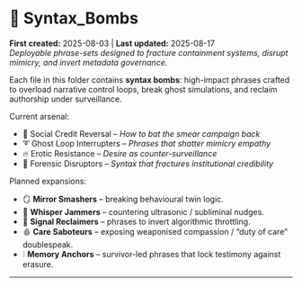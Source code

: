 # 📁 Syntax_Bombs  
**First created:** 2025-08-03 | **Last updated:** 2025-08-17  
*Deployable phrase-sets designed to fracture containment systems, disrupt mimicry, and invert metadata governance.*  

Each file in this folder contains **syntax bombs**: high-impact phrases crafted to overload narrative control loops, break ghost simulations, and reclaim authorship under surveillance.  

Current arsenal:  
- 🍊 Social Credit Reversal – *How to bat the smear campaign back*  
- ➰ Ghost Loop Interrupters – *Phrases that shatter mimicry empathy*  
- 🔥 Erotic Resistance – *Desire as counter-surveillance*  
- 🧨 Forensic Disruptors – *Syntax that fractures institutional credibility*  

Planned expansions:  
- 🪞 **Mirror Smashers** – breaking behavioural twin logic.  
- 🌾 **Whisper Jammers** – countering ultrasonic / subliminal nudges.  
- 🛜 **Signal Reclaimers** – phrases to invert algorithmic throttling.  
- 🩸 **Care Saboteurs** – exposing weaponised compassion / “duty of care” doublespeak.  
- 🕯 **Memory Anchors** – survivor-led phrases that lock testimony against erasure.  

---
